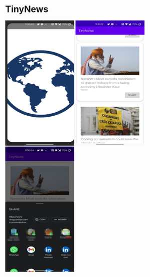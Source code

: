 # TinyNews
<img src="images/sc1.jpeg" width="220" height="400">
<img src="images/sc2.jpeg" width="220" height="400">
<img src="images/sc3.jpeg" width="220" height="400">
